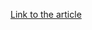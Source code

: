 [Link to the article](https://publishing-platform.whoisxmlapi.com/wordpress/wp-content/uploads/2021/10/Exposing-a-Currently-Active-Rogue-VPN-Domains-Portfolio-Courtesy-of-the-NSA-An-OSINT-Analysis_edited.docx-1.pdf)
